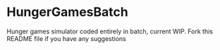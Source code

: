 # HungerGamesBatch
Hunger games simulator coded entirely in batch, current WIP. 
Fork this README file if you have any suggestions
